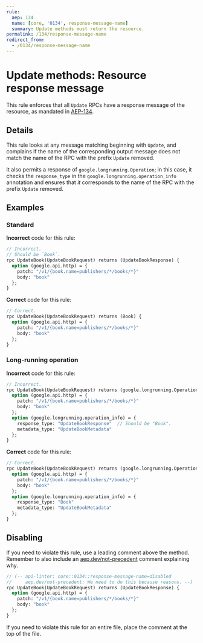 ```yaml
---
rule:
  aep: 134
  name: [core, '0134', response-message-name]
  summary: Update methods must return the resource.
permalink: /134/response-message-name
redirect_from:
  - /0134/response-message-name
---
```


# Update methods: Resource response message

This rule enforces that all `Update` RPCs have a response message of the
resource, as mandated in [AEP-134][].

## Details

This rule looks at any message matching beginning with `Update`, and complains
if the name of the corresponding output message does not match the name of the
RPC with the prefix `Update` removed.

It also permits a response of `google.longrunning.Operation`; in this case, it
checks the `response_type` in the `google.longrunning.operation_info`
annotation and ensures that _it_ corresponds to the name of the RPC with the
prefix `Update` removed.

## Examples

### Standard

**Incorrect** code for this rule:

```proto
// Incorrect.
// Should be `Book`.
rpc UpdateBook(UpdateBookRequest) returns (UpdateBookResponse) {
  option (google.api.http) = {
    patch: "/v1/{book.name=publishers/*/books/*}"
    body: "book"
  };
}
```

**Correct** code for this rule:

```proto
// Correct.
rpc UpdateBook(UpdateBookRequest) returns (Book) {
  option (google.api.http) = {
    patch: "/v1/{book.name=publishers/*/books/*}"
    body: "book"
  };
}
```

### Long-running operation

**Incorrect** code for this rule:

```proto
// Incorrect.
rpc UpdateBook(UpdateBookRequest) returns (google.longrunning.Operation) {
  option (google.api.http) = {
    patch: "/v1/{book.name=publishers/*/books/*}"
    body: "book"
  };
  option (google.longrunning.operation_info) = {
    response_type: "UpdateBookResponse"  // Should be "Book".
    metadata_type: "UpdateBookMetadata"
  };
}
```

**Correct** code for this rule:

```proto
// Correct.
rpc UpdateBook(UpdateBookRequest) returns (google.longrunning.Operation) {
  option (google.api.http) = {
    patch: "/v1/{book.name=publishers/*/books/*}"
    body: "book"
  };
  option (google.longrunning.operation_info) = {
    response_type: "Book"
    metadata_type: "UpdateBookMetadata"
  };
}
```

## Disabling

If you need to violate this rule, use a leading comment above the method.
Remember to also include an [aep.dev/not-precedent][] comment explaining why.

```proto
// (-- api-linter: core::0134::response-message-name=disabled
//     aep.dev/not-precedent: We need to do this because reasons. --)
rpc UpdateBook(UpdateBookRequest) returns (UpdateBookResponse) {
  option (google.api.http) = {
    patch: "/v1/{book.name=publishers/*/books/*}"
    body: "book"
  };
}
```

If you need to violate this rule for an entire file, place the comment at the
top of the file.

[aep-134]: https://aep.dev/134
[aep.dev/not-precedent]: https://aep.dev/not-precedent

